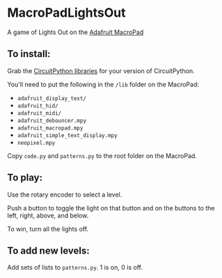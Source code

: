 # MacroPadLightsOut

A game of Lights Out on the [Adafruit MacroPad](https://www.adafruit.com/product/5128)

## To install:
Grab the [CircuitPython libraries](https://circuitpython.org/libraries) for your version of CircuitPython.

You'll need to put the following in the `/lib` folder on the MacroPad:
 * `adafruit_display_text/`
 * `adafruit_hid/`
 * `adafruit_midi/`
 * `adafruit_debouncer.mpy`
 * `adafruit_macropad.mpy`
 * `adafruit_simple_text_display.mpy`
 * `neopixel.mpy`

Copy `code.py` and `patterns.py` to the root folder on the MacroPad.

## To play:

Use the rotary encoder to select a level.

Push a button to toggle the light on that button and on the buttons to the
left, right, above, and below.

To win, turn all the lights off.

## To add new levels:

Add sets of lists to `patterns.py`.  1 is on, 0 is off.
